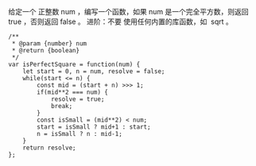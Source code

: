 给定一个 正整数 num ，编写一个函数，如果 num 是一个完全平方数，则返回 true ，否则返回 false 。
进阶：不要 使用任何内置的库函数，如  sqrt 。

```
/**
 * @param {number} num
 * @return {boolean}
 */
var isPerfectSquare = function(num) {
    let start = 0, n = num, resolve = false;
    while(start <= n) {
        const mid = (start + n) >>> 1;
        if(mid**2 === num) {
            resolve = true;
            break;
        }
        const isSmall = (mid**2) < num;
        start = isSmall ? mid+1 : start;
        n = isSmall ? n : mid-1;
    }
    return resolve;
};

```

